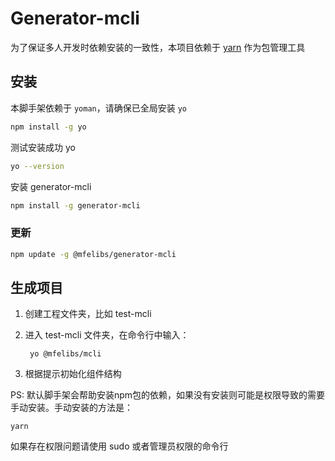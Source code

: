 # Generator-mcli

为了保证多人开发时依赖安装的一致性，本项目依赖于 [yarn](https://yarnpkg.com/zh-Hans/) 作为包管理工具

## 安装

本脚手架依赖于 `yoman`，请确保已全局安装 `yo`

```bash
npm install -g yo
```

测试安装成功 yo

```bash
yo --version
```

安装 generator-mcli

```bash
npm install -g generator-mcli
```

### 更新

```bash
npm update -g @mfelibs/generator-mcli
```

## 生成项目

1. 创建工程文件夹，比如 test-mcli

2. 进入 test-mcli 文件夹，在命令行中输入：

        yo @mfelibs/mcli


3. 根据提示初始化组件结构

PS: 默认脚手架会帮助安装npm包的依赖，如果没有安装则可能是权限导致的需要手动安装。手动安装的方法是：

    yarn

如果存在权限问题请使用 sudo 或者管理员权限的命令行

